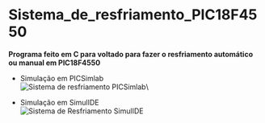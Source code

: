 # Sistema_de_resfriamento_PIC18F4550
 **Programa feito em C para voltado para fazer o resfriamento automático ou manual em PIC18F4550** 
* Simulação em PICSimlab \
![Sistema de resfriamento PICSimlab](https://github.com/user-attachments/assets/84036614-f87f-449a-a542-1a8535b1fc84)\


* Simulação em SimulIDE \
![Sistema de Resfriamento SimulIDE](https://github.com/user-attachments/assets/56b99523-6125-4256-a685-1104521bda5b)
